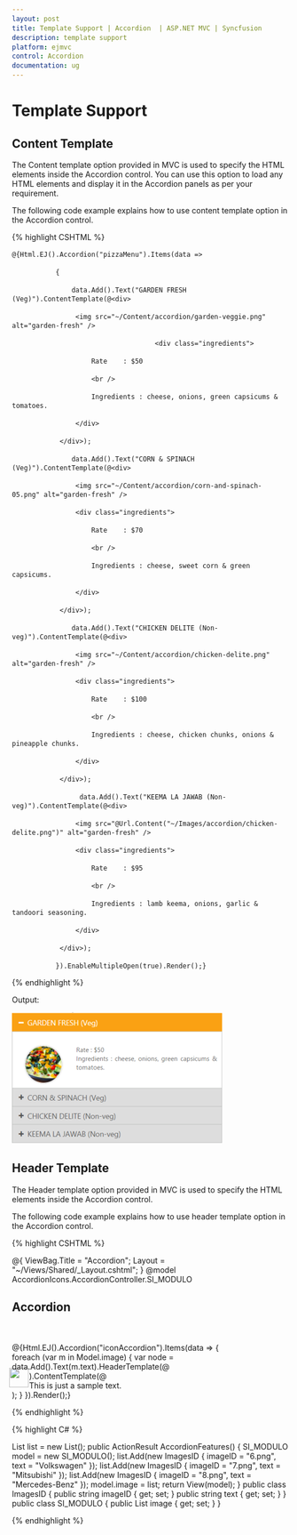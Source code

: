 ```yaml
---
layout: post
title: Template Support | Accordion  | ASP.NET MVC | Syncfusion
description: template support
platform: ejmvc
control: Accordion 
documentation: ug
---
```


# Template Support

## Content Template

The Content template option provided in MVC is used to specify the HTML elements inside the Accordion control. You can use this option to load any HTML elements and display it in the Accordion panels as per your requirement.

The following code example explains how to use content template option in the Accordion control.

{% highlight CSHTML %}

<div style="width:500px;">

    @{Html.EJ().Accordion("pizzaMenu").Items(data =>

               {

                   data.Add().Text("GARDEN FRESH (Veg)").ContentTemplate(@<div>

                    <img src="~/Content/accordion/garden-veggie.png" alt="garden-fresh" />

                                        <div class="ingredients">

                        Rate    : $50

                        <br />

                        Ingredients : cheese, onions, green capsicums & tomatoes.

                    </div>

                </div>);

                   data.Add().Text("CORN & SPINACH (Veg)").ContentTemplate(@<div>

                    <img src="~/Content/accordion/corn-and-spinach-05.png" alt="garden-fresh" />

                    <div class="ingredients">

                        Rate    : $70

                        <br />

                        Ingredients : cheese, sweet corn & green capsicums.

                    </div>

                </div>);

                   data.Add().Text("CHICKEN DELITE (Non-veg)").ContentTemplate(@<div>

                    <img src="~/Content/accordion/chicken-delite.png" alt="garden-fresh" />

                    <div class="ingredients">

                        Rate    : $100

                        <br />

                        Ingredients : cheese, chicken chunks, onions & pineapple chunks.

                    </div>

                </div>);

                     data.Add().Text("KEEMA LA JAWAB (Non-veg)").ContentTemplate(@<div>

                    <img src="@Url.Content("~/Images/accordion/chicken-delite.png")" alt="garden-fresh" />

                    <div class="ingredients">

                        Rate    : $95

                        <br />

                        Ingredients : lamb keema, onions, garlic & tandoori seasoning.

                    </div>

                </div>);

               }).EnableMultipleOpen(true).Render();}

</div>

{% endhighlight %}



Output:

![ content template ](Template-Support_images/Template-Support_img1.png)

## Header Template

The Header template option provided in MVC is used to specify the HTML elements inside the Accordion control.

The following code example explains how to use header template option in the Accordion control.

{% highlight CSHTML %}

@{
    ViewBag.Title = "Accordion";
    Layout = "~/Views/Shared/_Layout.cshtml";
}
@model AccordionIcons.AccordionController.SI_MODULO
<h2>Accordion</h2>
<br/>
<br/>
<div id = "ControlRegion">
    <div style="width: 400px;">
        @{Html.EJ().Accordion("iconAccordion").Items(data =>
        {
            foreach (var m in Model.image)
            {
                var node = data.Add().Text(m.text).HeaderTemplate(@<div>
                <image class='logos' src='http://js.syncfusion.com/demos/web/content/images/Employees/@m.imageID' />
                </div>).ContentTemplate(@<div> This is just a sample text.</div>);
            }
        }).Render();}
    </div>
<style type="text/css">
.logos {
    float: left;
    height: 35px;
    margin: -6px 1px 2px -5px;
    width: 35px;
}
    </style>
</div>

{% endhighlight %}

{% highlight C# %}

List<ImagesID> list = new List<ImagesID>();
public ActionResult AccordionFeatures()
 {
   SI_MODULO model = new SI_MODULO();
   list.Add(new ImagesID { imageID = "6.png", text = "Volkswagen" });
   list.Add(new ImagesID { imageID = "7.png", text = "Mitsubishi" });
   list.Add(new ImagesID { imageID = "8.png", text = "Mercedes-Benz" });
   model.image = list;
   return View(model);
 }
public class ImagesID {
    public string imageID { get; set; }
    public string text { get; set; }
}
public class SI_MODULO {
public List<ImagesID> image { get; set; }
}

{% endhighlight %}
